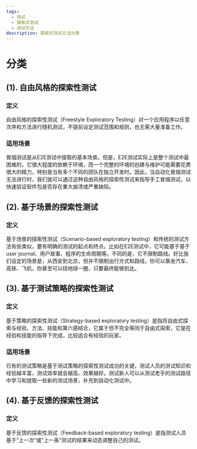 ```yaml
---
tags:
  - 测试
  - 探索式测试
  - 测试方法
description: 探索式测试方法分类
---
```

# 分类
## (1). 自由风格的探索性测试

### 定义
自由风格的探索性测试（Freestyle Exploratory Testing）对一个应用程序以任意次序和方法进行随机测试，不提前设定测试范围和规则，也无需大量准备工作。

### 适用场景
冒烟测试是从E2E测试中提取的基本场景。但是，E2E测试实际上是整个测试中最困难的，它很大程度的依赖于环境，而一个完整的环境的创建与维护可能需要花费很大的精力，特别是当有多个不同的团队在独立开发时。因此，当自动化冒烟测试无法进行时，我们就可以通过这种自由风格的探索性测试来指导手工冒烟测试，以快速验证软件包是否存在重大崩溃或严重缺陷。

## (2). 基于场景的探索性测试

### 定义
基于场景的探索性测试（Scenario-based exploratory testing）和传统的测试方法有些类似，要有明确的测试的起点和终点。比如在E2E测试中，它可能基于基于user journal、用户故事、程序的生命周期等。不同的是，它不限制路线。好比我们设定的场景是，从西安到北京，但并不限制出行方式和路线，你可以乘坐汽车、高铁、飞机，你甚至可以绕地球一圈，只要最终能够到达。

## (3). 基于测试策略的探索性测试

### 定义
基于策略的探索性测试（Strategy-based exploratory testing）是指将自由式探索与经验、方法、技能和第六感结合，它属于但不完全等同于自由式探索，它是在经验和技能的指导下完成，比较适合有经验的玩家。
### 适用场景
已有的测试策略是基于测试策略的探索性测试成功的关键，测试人员的测试知识和经验越丰富，测试效率就会越高、效果越好。测试新人可以从测试老手的测试路径中学习和提取一些新的测试场景，补充到自动化测试中。

## (4). 基于反馈的探索性测试
### 定义
基于反馈的探索性测试（Feedback-based exploratory testing）是指测试人员基于”上一次“或”上一条“测试的结果来动态调整自己的测试。
